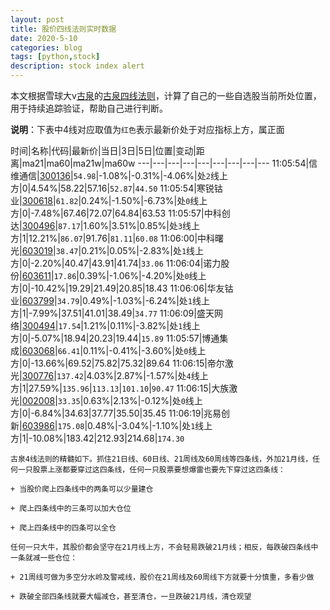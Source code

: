 ```yaml
---
layout: post
title: 股价四线法则实时数据
date: 2020-5-10
categories: blog
tags: [python,stock]
description: stock index alert
---
```



本文根据雪球大v[古泉](https://xueqiu.com/u/7148646888)的[古泉四线法则](https://xueqiu.com/7148646888/130498192)，计算了自己的一些自选股当前所处位置，用于持续追踪验证，帮助自己进行判断。

**说明**：下表中4线对应取值为`红色`表示最新价处于对应指标上方，属正面

时间|名称|代码|最新价|当日|3日|5日|位置|变动|距离|ma21|ma60|ma21w|ma60w
---|---|---|---|---|---|---|---|---
11:05:54|信维通信|[300136](https://xueqiu.com/S/SZ300136)|`54.98`|-1.08%|-0.31%|-4.06%|处`2`线上方|0|4.54%|58.22|57.16|`52.87`|`44.50`
11:05:54|寒锐钴业|[300618](https://xueqiu.com/S/SZ300618)|`61.82`|0.24%|-1.50%|-6.73%|处`0`线上方|0|-7.48%|67.46|72.07|64.84|63.53
11:05:57|中科创达|[300496](https://xueqiu.com/S/SZ300496)|`87.17`|1.60%|3.51%|0.85%|处`3`线上方|1|12.21%|`86.07`|91.76|`81.11`|`60.08`
11:06:00|中科曙光|[603019](https://xueqiu.com/S/SH603019)|`38.47`|0.21%|0.05%|-2.83%|处`1`线上方|0|-2.20%|40.47|43.91|41.74|`33.06`
11:06:04|诺力股份|[603611](https://xueqiu.com/S/SH603611)|`17.86`|0.39%|-1.06%|-4.20%|处`0`线上方|0|-10.42%|19.29|21.49|20.85|18.43
11:06:06|华友钴业|[603799](https://xueqiu.com/S/SH603799)|`34.79`|0.49%|-1.03%|-6.24%|处`1`线上方|1|-7.99%|37.51|41.01|38.49|`34.77`
11:06:09|盛天网络|[300494](https://xueqiu.com/S/SZ300494)|`17.54`|1.21%|0.11%|-3.82%|处`1`线上方|0|-5.07%|18.94|20.23|19.44|`15.89`
11:05:57|博通集成|[603068](https://xueqiu.com/S/SH603068)|`66.41`|0.11%|-0.41%|-3.60%|处`0`线上方|0|-13.66%|69.52|75.82|75.32|89.64
11:06:15|帝尔激光|[300776](https://xueqiu.com/S/SZ300776)|`137.42`|4.03%|2.87%|-1.57%|处`4`线上方|1|27.59%|`135.96`|`113.13`|`101.10`|`90.47`
11:06:15|大族激光|[002008](https://xueqiu.com/S/SZ002008)|`33.35`|0.63%|2.13%|-0.12%|处`0`线上方|0|-6.84%|34.63|37.77|35.50|35.45
11:06:19|兆易创新|[603986](https://xueqiu.com/S/SH603986)|`175.08`|0.48%|-3.04%|-1.10%|处`1`线上方|1|-10.08%|183.42|212.93|214.68|`174.30`

```
古泉4线法则的精髓如下。抓住21日线、60日线、21周线及60周线等四条线，外加21月线，任何一只股票上涨都要穿过这四条线，任何一只股票要想爆雷也要先下穿过这四条线：

+ 当股价爬上四条线中的两条可以少量建仓

+ 爬上四条线中的三条可以加大仓位

+ 爬上四条线中的四条可以全仓

任何一只大牛，其股价都会坚守在21月线上方，不会轻易跌破21月线；相反，每跌破四条线中一条就减一些仓位：

+ 21周线可做为多空分水岭及警戒线，股价在21周线及60周线下方就要十分慎重，多看少做

+ 跌破全部四条线就要大幅减仓，甚至清仓，一旦跌破21月线，清仓观望
```